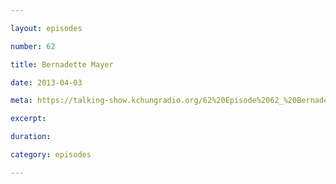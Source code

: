 ```yaml
---

layout: episodes

number: 62

title: Bernadette Mayer

date: 2013-04-03

meta: https://talking-show.kchungradio.org/62%20Episode%2062_%20Bernadette%20Mayer.mp3

excerpt: 

duration: 

category: episodes

---
```


